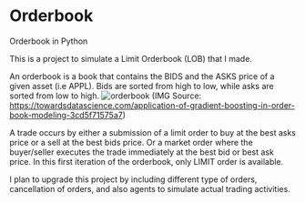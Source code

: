 # Orderbook
Orderbook in Python 

This is a project to simulate a Limit Orderbook (LOB) that I made. 

An orderbook is a book that contains the BIDS and the ASKS price of a given asset (i.e APPL). Bids are sorted from high to low, while asks are sorted from low to high. 
![orderbook](https://user-images.githubusercontent.com/101397910/218970267-cf05082b-1344-4a3f-a548-f4d16009e217.png)
(IMG Source: https://towardsdatascience.com/application-of-gradient-boosting-in-order-book-modeling-3cd5f71575a7)

A trade occurs by either a submission of a limit order to buy at the best asks price or a sell at the best bids price. Or a market order where the buyer/seller
executes the trade immediately at the best bid or best ask price. In this first iteration of the orderbook, only LIMIT order is available.

I plan to upgrade this project by including different type of orders, cancellation of orders, and also agents to simulate actual trading activities. 
